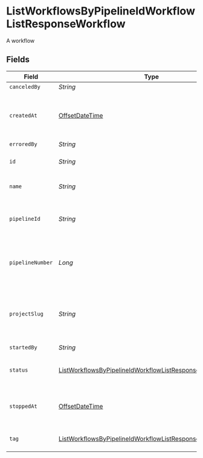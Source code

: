 # ListWorkflowsByPipelineIdWorkflowListResponseWorkflow

A workflow


## Fields

| Field                                                                                                                                                 | Type                                                                                                                                                  | Required                                                                                                                                              | Description                                                                                                                                           | Example                                                                                                                                               |
| ----------------------------------------------------------------------------------------------------------------------------------------------------- | ----------------------------------------------------------------------------------------------------------------------------------------------------- | ----------------------------------------------------------------------------------------------------------------------------------------------------- | ----------------------------------------------------------------------------------------------------------------------------------------------------- | ----------------------------------------------------------------------------------------------------------------------------------------------------- |
| `canceledBy`                                                                                                                                          | *String*                                                                                                                                              | :heavy_minus_sign:                                                                                                                                    | N/A                                                                                                                                                   |                                                                                                                                                       |
| `createdAt`                                                                                                                                           | [OffsetDateTime](https://docs.oracle.com/javase/8/docs/api/java/time/OffsetDateTime.html)                                                             | :heavy_check_mark:                                                                                                                                    | The date and time the workflow was created.                                                                                                           |                                                                                                                                                       |
| `erroredBy`                                                                                                                                           | *String*                                                                                                                                              | :heavy_minus_sign:                                                                                                                                    | N/A                                                                                                                                                   |                                                                                                                                                       |
| `id`                                                                                                                                                  | *String*                                                                                                                                              | :heavy_check_mark:                                                                                                                                    | The unique ID of the workflow.                                                                                                                        |                                                                                                                                                       |
| `name`                                                                                                                                                | *String*                                                                                                                                              | :heavy_check_mark:                                                                                                                                    | The name of the workflow.                                                                                                                             | build-and-test                                                                                                                                        |
| `pipelineId`                                                                                                                                          | *String*                                                                                                                                              | :heavy_check_mark:                                                                                                                                    | The ID of the pipeline this workflow belongs to.                                                                                                      | 5034460f-c7c4-4c43-9457-de07e2029e7b                                                                                                                  |
| `pipelineNumber`                                                                                                                                      | *Long*                                                                                                                                                | :heavy_check_mark:                                                                                                                                    | The number of the pipeline this workflow belongs to.                                                                                                  | 25                                                                                                                                                    |
| `projectSlug`                                                                                                                                         | *String*                                                                                                                                              | :heavy_check_mark:                                                                                                                                    | The project-slug for the pipeline this workflow belongs to.                                                                                           | gh/CircleCI-Public/api-preview-docs                                                                                                                   |
| `startedBy`                                                                                                                                           | *String*                                                                                                                                              | :heavy_check_mark:                                                                                                                                    | N/A                                                                                                                                                   |                                                                                                                                                       |
| `status`                                                                                                                                              | [ListWorkflowsByPipelineIdWorkflowListResponseWorkflowStatus](../../models/operations/ListWorkflowsByPipelineIdWorkflowListResponseWorkflowStatus.md) | :heavy_check_mark:                                                                                                                                    | The current status of the workflow.                                                                                                                   |                                                                                                                                                       |
| `stoppedAt`                                                                                                                                           | [OffsetDateTime](https://docs.oracle.com/javase/8/docs/api/java/time/OffsetDateTime.html)                                                             | :heavy_check_mark:                                                                                                                                    | The date and time the workflow stopped.                                                                                                               |                                                                                                                                                       |
| `tag`                                                                                                                                                 | [ListWorkflowsByPipelineIdWorkflowListResponseWorkflowTag](../../models/operations/ListWorkflowsByPipelineIdWorkflowListResponseWorkflowTag.md)       | :heavy_minus_sign:                                                                                                                                    | Tag used for the workflow                                                                                                                             | setup                                                                                                                                                 |
